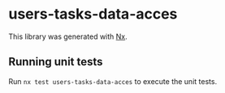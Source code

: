 # users-tasks-data-acces

This library was generated with [Nx](https://nx.dev).

## Running unit tests

Run `nx test users-tasks-data-acces` to execute the unit tests.
